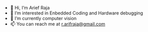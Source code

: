 - 👋 Hi, I’m Arief Raja
- 👀 I’m interested in Enbedded Coding and Hardware debugging 
- 🌱 I’m currently computer vision 
- 📫 You can reach me at r.arifraja@gmail.com

<!---
ariefraja/ariefraja is a ✨ special ✨ repository because its `README.md` (this file) appears on your GitHub profile.
You can click the Preview link to take a look at your changes.
--->
